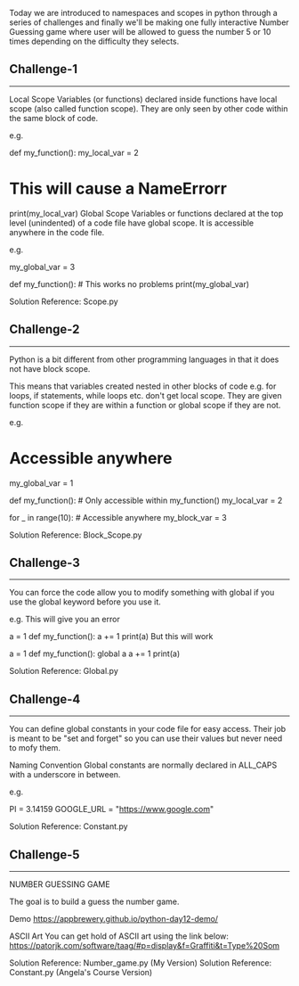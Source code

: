 Today we are introduced to namespaces and scopes in python through a series of challenges and finally we'll be making one fully interactive Number Guessing game where user will be allowed to guess the number 5 or 10 times depending on the difficulty they selects.

## Challenge-1
******************

Local Scope
Variables (or functions) declared inside functions have local scope (also called function scope). They are only seen by other code within the same block of code.

e.g.

def my_function():
    my_local_var = 2
    
# This will cause a NameErrorr
print(my_local_var) 
Global Scope
Variables or functions declared at the top level (unindented) of a code file have global scope. It is accessible anywhere in the code file.

e.g.

my_global_var = 3

def my_function():
    # This works no problems
    print(my_global_var)

Solution Reference: Scope.py

## Challenge-2
**********************

Python is a bit different from other programming languages in that it does not have block scope.

This means that variables created nested in other blocks of code e.g. for loops, if statements, while loops etc. don't get local scope. They are given function scope if they are within a function or global scope if they are not.

e.g.

# Accessible anywhere
my_global_var = 1

def my_function():
    # Only accessible within my_function()
    my_local_var = 2
    
for _ in range(10):
    # Accessible anywhere
    my_block_var = 3


Solution Reference: Block_Scope.py

## Challenge-3
********************

You can force the code allow you to modify something with global if you use the global keyword before you use it.

e.g. This will give you an error

a = 1
def my_function():
    a += 1
    print(a)
But this will work

a = 1
def my_function():
    global a
    a += 1
    print(a)

Solution Reference: Global.py

## Challenge-4
*****************

You can define global constants in your code file for easy access. Their job is meant to be "set and forget" so you can use their values but never need to mofy them.

Naming Convention
Global constants are normally declared in ALL_CAPS with a underscore in between.

e.g.

PI = 3.14159
GOOGLE_URL = "https://www.google.com"

Solution Reference: Constant.py

## Challenge-5
*********************

NUMBER GUESSING GAME

The goal is to build a guess the number game.

Demo
https://appbrewery.github.io/python-day12-demo/

ASCII Art
You can get hold of ASCII art using the link below: https://patorjk.com/software/taag/#p=display&f=Graffiti&t=Type%20Som

Solution Reference: Number_game.py (My Version)
Solution Reference: Constant.py (Angela's Course Version)